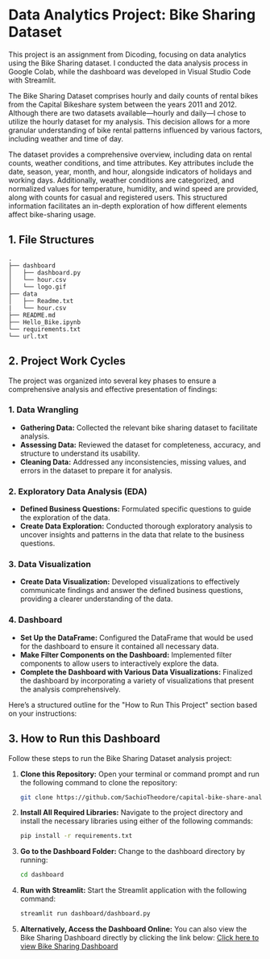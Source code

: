 # Data Analytics Project: Bike Sharing Dataset

This project is an assignment from Dicoding, focusing on data analytics using the Bike Sharing dataset. I conducted the data analysis process in Google Colab, while the dashboard was developed in Visual Studio Code with Streamlit.

The Bike Sharing Dataset comprises hourly and daily counts of rental bikes from the Capital Bikeshare system between the years 2011 and 2012. Although there are two datasets available—hourly and daily—I chose to utilize the hourly dataset for my analysis. This decision allows for a more granular understanding of bike rental patterns influenced by various factors, including weather and time of day.

The dataset provides a comprehensive overview, including data on rental counts, weather conditions, and time attributes. Key attributes include the date, season, year, month, and hour, alongside indicators of holidays and working days. Additionally, weather conditions are categorized, and normalized values for temperature, humidity, and wind speed are provided, along with counts for casual and registered users. This structured information facilitates an in-depth exploration of how different elements affect bike-sharing usage.


## 1. File Structures

```
.
├── dashboard
│   ├── dashboard.py
│   └── hour.csv
│   └── logo.gif
├── data
│   ├── Readme.txt
|   └── hour.csv
├── README.md
├── Hello_Bike.ipynb
└── requirements.txt
└── url.txt
```

## 2. Project Work Cycles

The project was organized into several key phases to ensure a comprehensive analysis and effective presentation of findings:

### 1. Data Wrangling
- **Gathering Data:** Collected the relevant bike sharing dataset to facilitate analysis.
- **Assessing Data:** Reviewed the dataset for completeness, accuracy, and structure to understand its usability.
- **Cleaning Data:** Addressed any inconsistencies, missing values, and errors in the dataset to prepare it for analysis.

### 2. Exploratory Data Analysis (EDA)
- **Defined Business Questions:** Formulated specific questions to guide the exploration of the data.
- **Create Data Exploration:** Conducted thorough exploratory analysis to uncover insights and patterns in the data that relate to the business questions.

### 3. Data Visualization
- **Create Data Visualization:** Developed visualizations to effectively communicate findings and answer the defined business questions, providing a clearer understanding of the data.

### 4. Dashboard
- **Set Up the DataFrame:** Configured the DataFrame that would be used for the dashboard to ensure it contained all necessary data.
- **Make Filter Components on the Dashboard:** Implemented filter components to allow users to interactively explore the data.
- **Complete the Dashboard with Various Data Visualizations:** Finalized the dashboard by incorporating a variety of visualizations that present the analysis comprehensively.

Here’s a structured outline for the "How to Run This Project" section based on your instructions:

## 3. How to Run this Dashboard

Follow these steps to run the Bike Sharing Dataset analysis project:

1. **Clone this Repository:**
   Open your terminal or command prompt and run the following command to clone the repository:
   ```bash
   git clone https://github.com/SachioTheodore/capital-bike-share-analysis.git
   ```

2. **Install All Required Libraries:**
   Navigate to the project directory and install the necessary libraries using either of the following commands:
   ```bash
   pip install -r requirements.txt
   ```

3. **Go to the Dashboard Folder:**
   Change to the dashboard directory by running:
   ```bash
   cd dashboard
   ```

4. **Run with Streamlit:**
   Start the Streamlit application with the following command:
   ```bash
   streamlit run dashboard/dashboard.py
   ```

5. **Alternatively, Access the Dashboard Online:**
   You can also view the Bike Sharing Dashboard directly by clicking the link below:
   [Click here to view Bike Sharing Dashboard]([your_dashboard_link_here](http://localhost:8502))

